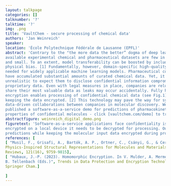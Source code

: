 ```yaml
---
layout: talkpage
categories: []
talknumber: '?'
talktime: '?'
img: .png
title: 'VaultChem - secure processing of chemical data'
authors: 'Jan Weinreich'
speaker: 
location: 'École Polytechnique Fédérale de Lausanne (EPFL)'
abstract: 'Contrary to the "the more data the better” dogma of deep learning, publicly
available experimental chemical and pharmaceutical datasets are few in number
and small. To an extent, model transferability can be boosted by including more
physical bias. [1] Fundamentally, however, domain-specific high-quality data is
needed for widely applicable machine learning models. Pharmaceutical companies
have accumulated substantial amounts of curated chemical data. Yet, it is
unrealistic to expect them to disclose confidential information compromising
proprietary data. Even with legal measures in place, companies are reluctant to
share their most valuable data as leaks may occur accidentally. Fully homomorphic
encryption enables processing of confidential chemical data (see Fig.1) while
keeping the data encrypted. [2] This technology may pave the way for synergetic
data-driven collaborations between companies in molecular discovery. We have
published a software-as-a-service demo for predictions of pharmacokinetic
properties of confidential molecules - click [vaultchem.com/demo] to try!'
abstractfigure: weinreich_digital_demo.png
figuretext: 'Software-as-a-service applications face confidentiality issues: once data is
encrypted on a local device it needs to be decrypted for processing. Our demo enables ML
predictions while keeping the molecular input data encrypted during processing.'
references: [
[ "Musil, F., Grisafi, A., Bartók, A. P., Ortner, C., Csányi, G., & Ceriotti", M. (2021)
Physics-Inspired Structural Representations for Molecules and Materials. Chemical
Reviews, 121(16), 9759-9815],
[ "Hubaux, J.-P. (2023). Homomorphic Encryption. In V. Mulder, A. Mermoud, V. Lenders, &
B. Tellenbach (Eds.)", Trends in Data Protection and Encryption Technologies (Chap. 8).
Springer Cham.]
    
]
---
```

